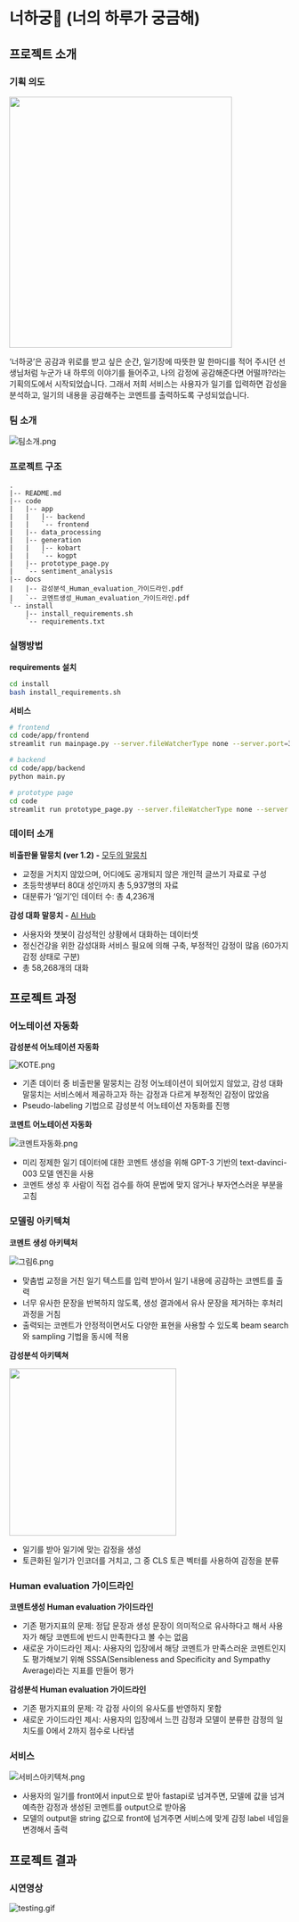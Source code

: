 # 너하궁🌙 (너의 하루가 궁금해)

## 프로젝트 소개

### 기획 의도

<img src="assets/%25EB%2584%2588%25ED%2595%2598%25EA%25B6%2581.png" width="400" height="450">

‘너하궁’은 공감과 위로를 받고 싶은 순간, 일기장에 따뜻한 말 한마디를 적어 주시던 선생님처럼 누군가 내 하루의 이야기를 들어주고, 나의 감정에 공감해준다면 어떨까?라는 기획의도에서 시작되었습니다. 
그래서 저희 서비스는 사용자가 일기를 입력하면 감성을 분석하고, 일기의 내용을 공감해주는 코멘트를 출력하도록 구성되었습니다.

### 팀 소개

![팀소개.png](assets/%25ED%258C%2580%25EC%2586%258C%25EA%25B0%259C.png)

### 프로젝트 구조

```
.
|-- README.md
|-- code
|   |-- app
|   |   |-- backend
|   |   `-- frontend
|   |-- data_processing
|   |-- generation
|   |   |-- kobart
|   |   `-- kogpt
|   |-- prototype_page.py
|   `-- sentiment_analysis
|-- docs
|   |-- 감성분석_Human_evaluation_가이드라인.pdf
|   `-- 코멘트생성_Human_evaluation_가이드라인.pdf
`-- install
    |-- install_requirements.sh
    `-- requirements.txt
```

### 실행방법

**requirements 설치**

```bash
cd install
bash install_requirements.sh
```

**서비스**

```bash
# frontend
cd code/app/frontend
streamlit run mainpage.py --server.fileWatcherType none --server.port=30001

# backend
cd code/app/backend
python main.py

# prototype page
cd code
streamlit run prototype_page.py --server.fileWatcherType none --server.port=30001
```

### 데이터 소개

**비출판물 말뭉치 (ver 1.2) -** [모두의 말뭉치](https://corpus.korean.go.kr/request/reausetMain.do)

- 교정을 거치지 않았으며, 어디에도 공개되지 않은 개인적 글쓰기 자료로 구성
- 초등학생부터 80대 성인까지 총 5,937명의 자료
- 대분류가 ‘일기’인 데이터 수: 총 4,236개

**감성 대화 말뭉치 -** [AI Hub](https://aihub.or.kr/aihubdata/data/view.do?currMenu=115&topMenu=100&aihubDataSe=realm&dataSetSn=86)

- 사용자와 챗봇이 감성적인 상황에서 대화하는 데이터셋
- 정신건강을 위한 감성대화 서비스 필요에 의해 구축, 부정적인 감정이 많음 (60가지 감정 상태로 구분)
- 총 58,268개의 대화

## 프로젝트 과정

### 어노테이션 자동화

**감성분석 어노테이션 자동화**

![KOTE.png](assets/KOTE.png)

- 기존 데이터 중 비출판물 말뭉치는 감정 어노테이션이 되어있지 않았고, 감성 대화 말뭉치는 서비스에서 제공하고자 하는 감정과 다르게 부정적인 감정이 많았음
- Pseudo-labeling 기법으로 감성분석 어노테이션 자동화를 진행

**코멘트 어노테이션 자동화**

![코멘트자동화.png](assets/%25EC%25BD%2594%25EB%25A9%2598%25ED%258A%25B8%25EC%259E%2590%25EB%258F%2599%25ED%2599%2594.png)

- 미리 정제한 일기 데이터에 대한 코멘트 생성을 위해 GPT-3 기반의 text-davinci-003 모델 엔진을 사용
- 코멘트 생성 후 사람이 직접 검수를 하여 문법에 맞지 않거나 부자연스러운 부분을 고침

### 모델링 아키텍쳐

**코멘트 생성 아키텍처**

![그림6.png](assets/%25EA%25B7%25B8%25EB%25A6%25BC6.png)

- 맞춤법 교정을 거친 일기 텍스트를 입력 받아서 일기 내용에 공감하는 코멘트를 출력
- 너무 유사한 문장을 반복하지 않도록, 생성 결과에서 유사 문장을 제거하는 후처리 과정을 거침
- 출력되는 코멘트가 안정적이면서도 다양한 표현을 사용할 수 있도록 beam search와 sampling 기법을 동시에 적용

**감성분석 아키텍쳐**

<img src="assets/%25EA%25B0%2590%25EC%2584%25B1%25EB%25B6%2584%25EC%2584%259D_%25EC%259E%2585%25EC%25B6%259C%25EB%25A0%25A5.png" width="300" height="300">

- 일기를 받아 일기에 맞는 감정을 생성
- 토큰화된 일기가 인코더를 거치고, 그 중 CLS 토큰 벡터를 사용하여 감정을 분류

### Human evaluation 가이드라인

**코멘트생성 Human evaluation 가이드라인**

- 기존 평가지표의 문제: 정답 문장과 생성 문장이 의미적으로 유사하다고 해서 사용자가 해당 코멘트에 반드시 만족한다고 볼 수는 없음
- 새로운 가이드라인 제시: 사용자의 입장에서 해당 코멘트가 만족스러운 코멘트인지도 평가해보기 위해 SSSA(Sensibleness and Specificity and Sympathy Average)라는 지표를 만들어 평가

**감성분석 Human evaluation 가이드라인**

- 기존 평가지표의 문제: 각 감정 사이의 유사도를 반영하지 못함
- 새로운 가이드라인 제시: 사용자의 입장에서 느낀 감정과 모델이 분류한 감정의 일치도를 0에서 2까지 점수로 나타냄

### 서비스

![서비스아키텍쳐.png](assets/%25EC%2584%259C%25EB%25B9%2584%25EC%258A%25A4%25EC%2595%2584%25ED%2582%25A4%25ED%2585%258D%25EC%25B3%2590.png)

- 사용자의 일기를 front에서 input으로 받아 fastapi로 넘겨주면, 모델에 값을 넘겨 예측한 감정과 생성된 코멘트를 output으로 받아옴
- 모델의 output을 string 값으로 front에 넘겨주면 서비스에 맞게 감정 label 네임을 변경해서 출력

## 프로젝트 결과

### 시연영상

![testing.gif](assets/testing.gif)
